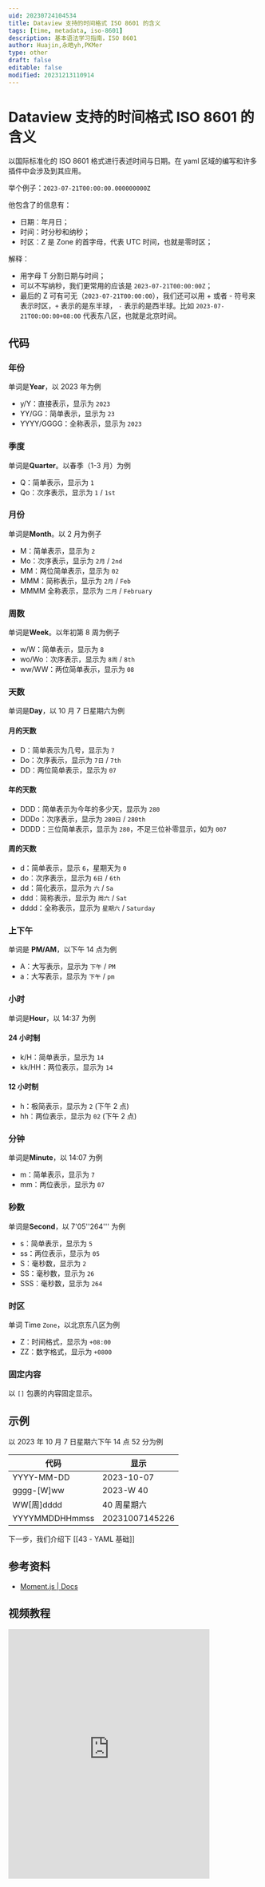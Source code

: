 ```yaml
---
uid: 20230724104534
title: Dataview 支持的时间格式 ISO 8601 的含义
tags: [time, metadata, iso-8601]
description: 基本语法学习指南，ISO 8601
author: Huajin,永皓yh,PKMer
type: other
draft: false
editable: false
modified: 20231213110914
---
```


# Dataview 支持的时间格式 ISO 8601 的含义

以国际标准化的 ISO 8601 格式进行表述时间与日期。在 yaml 区域的编写和许多插件中会涉及到其应用。

举个例子：`2023-07-21T00:00:00.000000000Z`

他包含了的信息有：

- 日期：年月日；
- 时间：时分秒和纳秒；
- 时区：Z 是 Zone 的首字母，代表 UTC 时间，也就是零时区；

解释：

- 用字母 T 分割日期与时间；
- 可以不写纳秒，我们更常用的应该是 `2023-07-21T00:00:00Z`；
- 最后的 Z 可有可无（`2023-07-21T00:00:00`），我们还可以用 + 或者 - 符号来表示时区，`+` 表示的是东半球， `-` 表示的是西半球。比如 `2023-07-21T00:00:00+08:00` 代表东八区，也就是北京时间。

## 代码

### 年份

单词是**Year**，以 2023 年为例

- y/Y：直接表示，显示为 `2023`
- YY/GG：简单表示，显示为 `23`
- YYYY/GGGG：全称表示，显示为 `2023`

### 季度

单词是**Quarter**。以春季（1-3 月）为例

- Q：简单表示，显示为 `1`
- Qo：次序表示，显示为 `1` / `1st`

### 月份

单词是**Month**。以 2 月为例子

- M：简单表示，显示为 `2`
- Mo：次序表示，显示为 `2月` / `2nd`
- MM：两位简单表示，显示为 `02`
- MMM：简称表示，显示为 `2月` / `Feb`
- MMMM 全称表示，显示为 `二月` / `February`

### 周数

单词是**Week**。以年初第 8 周为例子

- w/W：简单表示，显示为 `8`
- wo/Wo：次序表示，显示为 `8周` / `8th`
- ww/WW：两位简单表示，显示为 `08`

### 天数

单词是**Day**，以 10 月 7 日星期六为例

#### 月的天数

- D：简单表示为几号，显示为 `7`
- Do：次序表示，显示为 `7日` / `7th`
- DD：两位简单表示，显示为 `07`

#### 年的天数

- DDD：简单表示为今年的多少天，显示为 `280`
- DDDo：次序表示，显示为 `280日` / `280th`
- DDDD：三位简单表示，显示为 `280`，不足三位补零显示，如为 `007`

#### 周的天数

- d：简单表示，显示 `6`，星期天为 `0`
- do：次序表示，显示为 `6日` / `6th`
- dd：简化表示，显示为 `六` / `Sa`
- ddd：简称表示，显示为 `周六` / `Sat`
- dddd：全称表示，显示为 `星期六` / `Saturday`

### 上下午

单词是 **PM/AM**，以下午 14 点为例

- A：大写表示，显示为 `下午` / `PM`
- a：大写表示，显示为 `下午` / `pm`

### 小时

单词是**Hour**，以 14:37 为例

#### 24 小时制

- k/H：简单表示，显示为 `14`
- kk/HH：两位表示，显示为 `14`

#### 12 小时制

- h：极简表示，显示为 `2` (下午 2 点)
- hh：两位表示，显示为 `02` (下午 2 点)

### 分钟

单词是**Minute**，以 14:07 为例

- m：简单表示，显示为 `7`
- mm：两位表示，显示为 `07`

### 秒数

单词是**Second**，以 7'05''264''' 为例

- s：简单表示，显示为 `5`
- ss：两位表示，显示为 `05`
- S：毫秒数，显示为 `2`
- SS：毫秒数，显示为 `26`
- SSS：毫秒数，显示为 `264`

### 时区

单词 Time `Zone`，以北京东八区为例

- Z：时间格式，显示为 `+08:00`
- ZZ：数字格式，显示为 `+0800`

### 固定内容

以 `[]` 包裹的内容固定显示。

## 示例

以 2023 年 10 月 7 日星期六下午 14 点 52 分为例

| 代码           | 显示       |
| -------------- | ---------- |
| YYYY-MM-DD     | 2023-10-07 |
| gggg-[W]ww     | 2023-W 40   |
| WW[周]dddd           |      40 周星期六      |
| YYYYMMDDHHmmss | 20231007145226           |

下一步，我们介绍下 [[43 - YAML 基础]]

## 参考资料

- [Moment.js | Docs](https://momentjs.com/docs/#/displaying/format/)

## 视频教程

<iframe src="https://player.bilibili.com/player.html?aid=279571595&bvid=BV1Bc411U78v&cid=1363536699&p=1&autoplay=false" scrolling="no" border="0" frameborder="no" framespacing="0" allowfullscreen="true" width="80%" height="500"> </iframe>